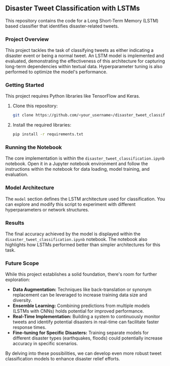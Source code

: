 ## Disaster Tweet Classification with LSTMs

This repository contains the code for a Long Short-Term Memory (LSTM) based classifier that identifies disaster-related tweets. 

### Project Overview

This project tackles the task of classifying tweets as either indicating a disaster event or being a normal tweet. An LSTM model is implemented and evaluated, demonstrating the effectiveness of this architecture for capturing long-term dependencies within textual data. Hyperparameter tuning is also performed to optimize the model's performance.

### Getting Started

This project requires Python libraries like TensorFlow and Keras. 

1. Clone this repository:
   ```bash
   git clone https://github.com/<your_username>/disaster_tweet_classification.git
   ```
2. Install the required libraries:
   ```bash
   pip install -r requirements.txt
   ```

### Running the Notebook

The core implementation is within the `disaster_tweet_classification.ipynb` notebook. Open it in a Jupyter notebook environment and follow the instructions within the notebook for data loading, model training, and evaluation.

### Model Architecture

The `model` section defines the LSTM architecture used for classification. You can explore and modify this script to experiment with different hyperparameters or network structures.


### Results

The final accuracy achieved by the model is displayed within the `disaster_tweet_classification.ipynb` notebook. The notebook also highlights how LSTMs performed better than simpler architectures for this task.

### Future Scope

While this project establishes a solid foundation, there's room for further exploration:

* **Data Augmentation:** Techniques like back-translation or synonym replacement can be leveraged to increase training data size and diversity.
* **Ensemble Learning:** Combining predictions from multiple models (LSTMs with CNNs) holds potential for improved performance.
* **Real-Time Implementation:** Building a system to continuously monitor tweets and identify potential disasters in real-time can  facilitate faster response times.
* **Fine-tuning for Specific Disasters:** Training separate models for different disaster types (earthquakes, floods) could potentially increase accuracy in specific scenarios.

By delving into these possibilities, we can develop even more robust tweet classification models to enhance disaster relief efforts.
